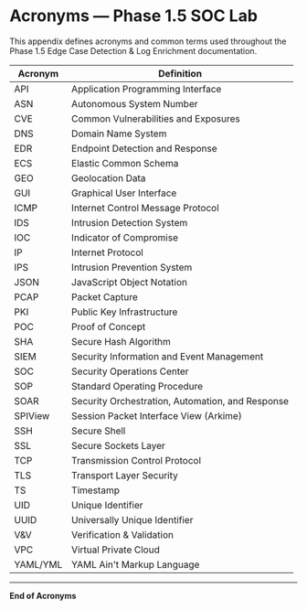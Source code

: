 # Acronyms — Phase 1.5 SOC Lab

This appendix defines acronyms and common terms used throughout the Phase 1.5 Edge Case Detection & Log Enrichment documentation.

| Acronym | Definition |
|-----------------|-------------|
| API | Application Programming Interface |
| ASN | Autonomous System Number |
| CVE | Common Vulnerabilities and Exposures |
| DNS | Domain Name System |
| EDR | Endpoint Detection and Response |
| ECS | Elastic Common Schema |
| GEO | Geolocation Data |
| GUI | Graphical User Interface |
| ICMP | Internet Control Message Protocol |
| IDS | Intrusion Detection System |
| IOC | Indicator of Compromise |
| IP | Internet Protocol |
| IPS | Intrusion Prevention System |
| JSON | JavaScript Object Notation |
| PCAP | Packet Capture |
| PKI | Public Key Infrastructure |
| POC | Proof of Concept |
| SHA | Secure Hash Algorithm |
| SIEM | Security Information and Event Management |
| SOC | Security Operations Center |
| SOP | Standard Operating Procedure |
| SOAR | Security Orchestration, Automation, and Response |
| SPIView | Session Packet Interface View (Arkime) |
| SSH | Secure Shell |
| SSL | Secure Sockets Layer |
| TCP | Transmission Control Protocol |
| TLS | Transport Layer Security |
| TS | Timestamp |
| UID | Unique Identifier |
| UUID | Universally Unique Identifier |
| V&V | Verification & Validation |
| VPC | Virtual Private Cloud |
| YAML/YML | YAML Ain't Markup Language |

---

**End of Acronyms**
